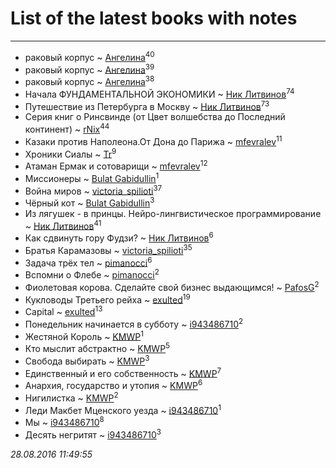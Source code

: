 # List of the latest books with notes
---

* раковый корпус ~ [Ангелина](users/837/83788782-vkontakte)<sup>40</sup>
* раковый корпус ~ [Ангелина](users/837/83788782-vkontakte)<sup>39</sup>
* раковый корпус ~ [Ангелина](users/837/83788782-vkontakte)<sup>38</sup>
* Начала ФУНДАМЕНТАЛЬНОЙ ЭКОНОМИКИ ~ [Ник Литвинов](users/lec/leczQ3Eya3-linkedin)<sup>74</sup>
* Путешествие из Петербурга в Москву ~ [Ник Литвинов](users/lec/leczQ3Eya3-linkedin)<sup>73</sup>
* Серия книг о Ринсвинде (от Цвет волшебства до Последний континент) ~ [rNix](users/115/115622071-twitter)<sup>44</sup>
* Казаки против Наполеона.От Дона до Парижа ~ [mfevralev](users/140/140966150-vkontakte)<sup>11</sup>
* Хроники Сиалы ~ [Tr](users/122/12282474-vkontakte)<sup>9</sup>
* Атаман Ермак и сотоварищи ~ [mfevralev](users/140/140966150-vkontakte)<sup>12</sup>
* Миссионеры ~ [Bulat Gabidullin](users/150/1503854-vkontakte)<sup>1</sup>
* Война миров ~ [victoria_spilioti](users/219/219259003-vkontakte)<sup>37</sup>
* Чёрный кот ~ [Bulat Gabidullin](users/150/1503854-vkontakte)<sup>3</sup>
* Из лягушек - в принцы. Нейро-лингвистическое программирование ~ [Ник Литвинов](users/lec/leczQ3Eya3-linkedin)<sup>41</sup>
* Как сдвинуть гору Фудзи? ~ [Ник Литвинов](users/lec/leczQ3Eya3-linkedin)<sup>6</sup>
* Братья Карамазовы ~ [victoria_spilioti](users/219/219259003-vkontakte)<sup>35</sup>
* Задача трёх тел ~ [pimanocci](users/117/117124011531379579265-google)<sup>6</sup>
* Вспомни о Флебе ~ [pimanocci](users/117/117124011531379579265-google)<sup>2</sup>
* Фиолетовая корова. Сделайте свой бизнес выдающимся! ~ [PafosG](users/523/523112-vkontakte)<sup>2</sup>
* Кукловоды Третьего рейха ~ [exulted](users/100/100599204551896265722-google)<sup>19</sup>
* Capital ~ [exulted](users/100/100599204551896265722-google)<sup>13</sup>
* Понедельник начинается в субботу ~ [i943486710](users/269/269882715-vkontakte)<sup>2</sup>
* Жестяной Король ~ [KMWP](users/134/13487312-vkontakte)<sup>1</sup>
* Кто мыслит абстрактно ~ [KMWP](users/134/13487312-vkontakte)<sup>5</sup>
* Свобода выбирать ~ [KMWP](users/134/13487312-vkontakte)<sup>3</sup>
* Единственный и его собственность ~ [KMWP](users/134/13487312-vkontakte)<sup>7</sup>
* Анархия, государство и утопия ~ [KMWP](users/134/13487312-vkontakte)<sup>6</sup>
* Нигилистка ~ [KMWP](users/134/13487312-vkontakte)<sup>2</sup>
* Леди Макбет Мценского уезда ~ [i943486710](users/269/269882715-vkontakte)<sup>1</sup>
* Мы ~ [i943486710](users/269/269882715-vkontakte)<sup>8</sup>
* Десять негритят ~ [i943486710](users/269/269882715-vkontakte)<sup>3</sup>


_28.08.2016 11:49:55_
